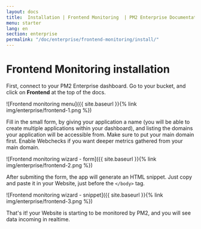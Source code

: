 ```yaml
---
layout: docs
title:  Installation | Frontend Monitoring  | PM2 Enterprise Documentation
menu: starter
lang: en
section: enterprise
permalink: "/doc/enterprise/frontend-monitoring/install/"
---
```


# Frontend Monitoring installation

First, connect to your PM2 Enterprise dashboard.  Go to your bucket, and click on **Frontend** at the top of the docs.

![Frontend monitoring menu]({{ site.baseurl }}{% link img/enterprise/frontend-1.png %})

Fill in the small form, by giving your application a name (you will be able to create multiple applications within your dashboard), and listing the domains your application will be accessible from.  Make sure to put your main domain first.  Enable Webchecks if you want deeper metrics gathered from your main domain.

![Frontend monitoring wizard - form]({{ site.baseurl }}{% link img/enterprise/frontend-2.png %})

After submiting the form, the app will generate an HTML snippet.  Just copy and paste it in your Website, just before the `</body>` tag.

![Frontend monitoring wizard - snippet]({{ site.baseurl }}{% link img/enterprise/frontend-3.png %})

That's it! your Website is starting to be monitored by PM2, and you will see data incoming in realtime.

